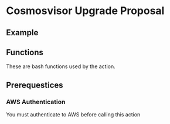 # Cosmosvisor Upgrade Proposal



## Example 


## Functions
These are bash functions used by the action. 

## Prerequestices

### AWS Authentication 
You must authenticate to AWS before calling this action
